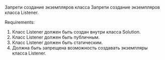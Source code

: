 Запрети создание экземпляров класса
Запрети создание экземпляров класса Listener.


Requirements:
1. Класс Listener должен быть создан внутри класса Solution.
2. Класс Listener должен быть публичным.
3. Класс Listener должен быть статическим.
4. Должна быть запрещена возможность создавать экземпляры класса Listener.
